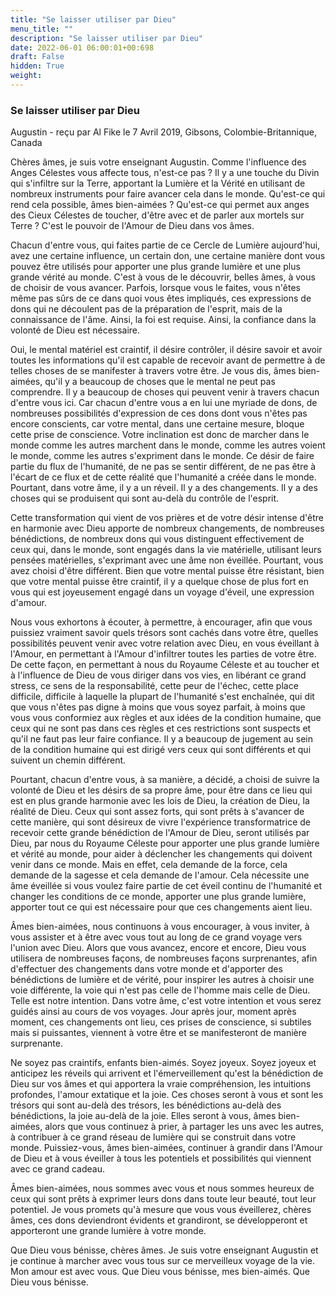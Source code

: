 ```yaml
---
title: "Se laisser utiliser par Dieu"
menu_title: ""
description: "Se laisser utiliser par Dieu"
date: 2022-06-01 06:00:01+00:698
draft: False
hidden: True
weight:
---
```

### Se laisser utiliser par Dieu

Augustin - reçu par Al Fike le 7 Avril 2019, Gibsons, Colombie-Britannique, Canada

Chères âmes, je suis votre enseignant Augustin. Comme l'influence des Anges Célestes vous affecte tous, n'est-ce pas ? Il y a une touche du Divin qui s'infiltre sur la Terre, apportant la Lumière et la Vérité en utilisant de nombreux instruments pour faire avancer cela dans le monde. Qu'est-ce qui rend cela possible, âmes bien-aimées ? Qu'est-ce qui permet aux anges des Cieux Célestes de toucher, d'être avec et de parler aux mortels sur Terre ? C'est le pouvoir de l'Amour de Dieu dans vos âmes.

Chacun d'entre vous, qui faites partie de ce Cercle de Lumière aujourd'hui, avez une certaine influence, un certain don, une certaine manière dont vous pouvez être utilisés pour apporter une plus grande lumière et une plus grande vérité au monde. C'est à vous de le découvrir, belles âmes, à vous de choisir de vous avancer. Parfois, lorsque vous le faites, vous n'êtes même pas sûrs de ce dans quoi vous êtes impliqués, ces expressions de dons qui ne découlent pas de la préparation de l'esprit, mais de la connaissance de l'âme. Ainsi, la foi est requise. Ainsi, la confiance dans la volonté de Dieu est nécessaire.

Oui, le mental matériel est craintif, il désire contrôler, il désire savoir et avoir toutes les informations qu'il est capable de recevoir avant de permettre à de telles choses de se manifester à travers votre être. Je vous dis, âmes bien-aimées, qu'il y a beaucoup de choses que le mental ne peut pas comprendre. Il y a beaucoup de choses qui peuvent venir à travers chacun d'entre vous ici. Car chacun d'entre vous a en lui une myriade de dons, de nombreuses possibilités d'expression de ces dons dont vous n'êtes pas encore conscients, car votre mental, dans une certaine mesure, bloque cette prise de conscience. Votre inclination est donc de marcher dans le monde comme les autres marchent dans le monde, comme les autres voient le monde, comme les autres s'expriment dans le monde. Ce désir de faire partie du flux de l'humanité, de ne pas se sentir différent, de ne pas être à l'écart de ce flux et de cette réalité que l'humanité a créée dans le monde. Pourtant, dans votre âme, il y a un réveil. Il y a des changements. Il y a des choses qui se produisent qui sont au-delà du contrôle de l'esprit.

Cette transformation qui vient de vos prières et de votre désir intense d'être en harmonie avec Dieu apporte de nombreux changements, de nombreuses bénédictions, de nombreux dons qui vous distinguent effectivement de ceux qui, dans le monde, sont engagés dans la vie matérielle, utilisant leurs pensées matérielles, s'exprimant avec une âme non éveillée. Pourtant, vous avez choisi d'être différent. Bien que votre mental puisse être résistant, bien que votre mental puisse être craintif, il y a quelque chose de plus fort en vous qui est joyeusement engagé dans un voyage d'éveil, une expression d'amour.

Nous vous exhortons à écouter, à permettre, à encourager, afin que vous puissiez vraiment savoir quels trésors sont cachés dans votre être, quelles possibilités peuvent venir avec votre relation avec Dieu, en vous éveillant à l'Amour, en permettant à l'Amour d'infiltrer toutes les parties de votre être. De cette façon, en permettant à nous du Royaume Céleste et au toucher et à l'influence de Dieu de vous diriger dans vos vies, en libérant ce grand stress, ce sens de la responsabilité, cette peur de l'échec, cette place difficile, difficile à laquelle la plupart de l'humanité s'est enchaînée, qui dit que vous n'êtes pas digne à moins que vous soyez parfait, à moins que vous vous conformiez aux règles et aux idées de la condition humaine, que ceux qui ne sont pas dans ces règles et ces restrictions sont suspects et qu'il ne faut pas leur faire confiance. Il y a beaucoup de jugement au sein de la condition humaine qui est dirigé vers ceux qui sont différents et qui suivent un chemin différent.

Pourtant, chacun d'entre vous, à sa manière, a décidé, a choisi de suivre la volonté de Dieu et les désirs de sa propre âme, pour être dans ce lieu qui est en plus grande harmonie avec les lois de Dieu, la création de Dieu, la réalité de Dieu. Ceux qui sont assez forts, qui sont prêts à s'avancer de cette manière, qui sont désireux de vivre l'expérience transformatrice de recevoir cette grande bénédiction de l'Amour de Dieu, seront utilisés par Dieu, par nous du Royaume Céleste pour apporter une plus grande lumière et vérité au monde, pour aider à déclencher les changements qui doivent venir dans ce monde. Mais en effet, cela demande de la force, cela demande de la sagesse et cela demande de l'amour. Cela nécessite une âme éveillée si vous voulez faire partie de cet éveil continu de l'humanité et changer les conditions de ce monde, apporter une plus grande lumière, apporter tout ce qui est nécessaire pour que ces changements aient lieu.

Âmes bien-aimées, nous continuons à vous encourager, à vous inviter, à vous assister et à être avec vous tout au long de ce grand voyage vers l'union avec Dieu. Alors que vous avancez, encore et encore, Dieu vous utilisera de nombreuses façons, de nombreuses façons surprenantes, afin d'effectuer des changements dans votre monde et d'apporter des bénédictions de lumière et de vérité, pour inspirer les autres à choisir une voie différente, la voie qui n'est pas celle de l'homme mais celle de Dieu. Telle est notre intention. Dans votre âme, c'est votre intention et vous serez guidés ainsi au cours de vos voyages. Jour après jour, moment après moment, ces changements ont lieu, ces prises de conscience, si subtiles mais si puissantes, viennent à votre être et se manifesteront de manière surprenante.

Ne soyez pas craintifs, enfants bien-aimés. Soyez joyeux. Soyez joyeux et anticipez les réveils qui arrivent et l'émerveillement qu'est la bénédiction de Dieu sur vos âmes et qui apportera la vraie compréhension, les intuitions profondes, l'amour extatique et la joie. Ces choses seront à vous et sont les trésors qui sont au-delà des trésors, les bénédictions au-delà des bénédictions, la joie au-delà de la joie. Elles seront à vous, âmes bien-aimées, alors que vous continuez à prier, à partager les uns avec les autres, à contribuer à ce grand réseau de lumière qui se construit dans votre monde. Puissiez-vous, âmes bien-aimées, continuer à grandir dans l'Amour de Dieu et à vous éveiller à tous les potentiels et possibilités qui viennent avec ce grand cadeau.

Âmes bien-aimées, nous sommes avec vous et nous sommes heureux de ceux qui sont prêts à exprimer leurs dons dans toute leur beauté, tout leur potentiel. Je vous promets qu'à mesure que vous vous éveillerez, chères âmes, ces dons deviendront évidents et grandiront, se développeront et apporteront une grande lumière à votre monde.

Que Dieu vous bénisse, chères âmes. Je suis votre enseignant Augustin et je continue à marcher avec vous tous sur ce merveilleux voyage de la vie. Mon amour est avec vous. Que Dieu vous bénisse, mes bien-aimés. Que Dieu vous bénisse.



